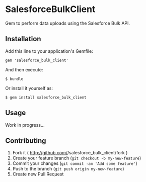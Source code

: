 # SalesforceBulkClient

Gem to perform data uploads using the Salesforce Bulk API.

## Installation

Add this line to your application's Gemfile:

    gem 'salesforce_bulk_client'

And then execute:

    $ bundle

Or install it yourself as:

    $ gem install salesforce_bulk_client

## Usage

Work in progress...

## Contributing

1. Fork it ( http://github.com/<my-github-username>/salesforce_bulk_client/fork )
2. Create your feature branch (`git checkout -b my-new-feature`)
3. Commit your changes (`git commit -am 'Add some feature'`)
4. Push to the branch (`git push origin my-new-feature`)
5. Create new Pull Request
